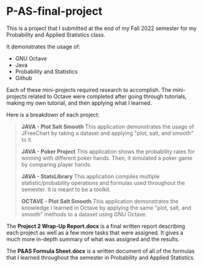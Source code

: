 # P-AS-final-project
This is a project that I submitted at the end of my Fall 2022 semester for my Probability and Applied Statistics class.

It demonstrates the usage of:
- GNU Octave
- Java
- Probability and Statistics
- Github

Each of these mini-projects required research to accomplish.
The mini-projects related to Octave were completed after going through tutorials, making my own tutorial, and then applying what I learned.

Here is a breakdown of each project:
>**JAVA - Plot Salt Smooth**
  This application demonstrates the usage of JFreeChart by taking a dataset and applying "plot, salt, and smooth" to it.
>
>**JAVA - Poker Project**
  This application shows the probability rates for winning with different poker hands. Then, it simulated a poker game by comparing player hands.
>
>**JAVA - StatsLibrary**
  This application compiles multiple statistic/probability operations and formulas used throughout the semester. It is meant to be a toolkit.
>
>**OCTAVE - Plot Salt Smooth**
  This application demonstrates the knowledge I learned in Octave by applying the same "plot, salt, and smooth" methods to a dataset using GNU Octave.
>
The **Project 2 Wrap-Up Report.docx** is a final written report describing each project as well as a few more tasks that were assigned. It gives a much more in-depth summary of what was assigned and the results.

The **P&AS Formula Sheet.docx** is a written document of all of the formulas that I learned throughout the semester in Probability and Applied Statistics.
